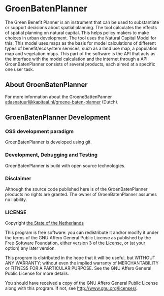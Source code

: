 # GroenBatenPlanner

The Green Benefit Planner is an instrument that can be used to substantiate or support decisions about spatial planning. The tool calculates the effects of spatial planning on natural capital. This helps policy makers to make choices in urban development.
The tool uses the Natural Capital Model for this. This model uses maps as the basis for model calculations of different types of benefit/ecosystem services, such as a land use map, a population map and vegetation maps.
This part of the software is the API that acts as the interface with the model calculation and the internet through a API.
GroenBatenPlanner consists of several products, each aimed at a specific one user task.


## About GroenBatenPlanner

For more information about the GroeneBattenPanner [atlasnatuurlijkkapitaal.nl/groene-baten-planner](https://atlasnatuurlijkkapitaal.nl/groene-baten-planner) (Dutch).


## GroenBatenPlanner Development

### OSS development paradigm

GroenBatenPlanner is developed using git.

### Development, Debugging and Testing

GroenBatenPlanner is build with open source technologies.

### Disclaimer

Although the source code published here is of the GroenBatenPlanner products no rights are granted. The owner of GroenBatenPlanner assumes no liability.

### LICENSE

Copyright [the State of the Netherlands](https://www.government.nl)

This program is free software: you can redistribute it and/or modify
it under the terms of the GNU Affero General Public License as published by
the Free Software Foundation, either version 3 of the License, or
(at your option) any later version.

This program is distributed in the hope that it will be useful,
but WITHOUT ANY WARRANTY; without even the implied warranty of
MERCHANTABILITY or FITNESS FOR A PARTICULAR PURPOSE.  See the
GNU Affero General Public License for more details.

You should have received a copy of the GNU Affero General Public License
along with this program.  If not, see http://www.gnu.org/licenses/.


